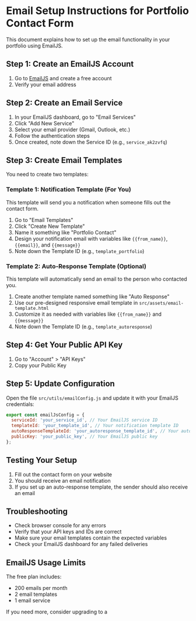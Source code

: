 # Email Setup Instructions for Portfolio Contact Form

This document explains how to set up the email functionality in your portfolio using EmailJS.

## Step 1: Create an EmailJS Account

1. Go to [EmailJS](https://www.emailjs.com/) and create a free account
2. Verify your email address

## Step 2: Create an Email Service

1. In your EmailJS dashboard, go to "Email Services"
2. Click "Add New Service"
3. Select your email provider (Gmail, Outlook, etc.)
4. Follow the authentication steps
5. Once created, note down the Service ID (e.g., `service_ak2zvfq`)

## Step 3: Create Email Templates

You need to create two templates:

### Template 1: Notification Template (For You)
This template will send you a notification when someone fills out the contact form.

1. Go to "Email Templates"
2. Click "Create New Template"
3. Name it something like "Portfolio Contact"
4. Design your notification email with variables like `{{from_name}}`, `{{email}}`, and `{{message}}`
5. Note down the Template ID (e.g., `template_portfolio`)

### Template 2: Auto-Response Template (Optional)
This template will automatically send an email to the person who contacted you.

1. Create another template named something like "Auto Response"
2. Use our pre-designed responsive email template in `src/assets/email-template.html`
3. Customize it as needed with variables like `{{from_name}}` and `{{message}}`
4. Note down the Template ID (e.g., `template_autoresponse`)

## Step 4: Get Your Public API Key

1. Go to "Account" > "API Keys"
2. Copy your Public Key

## Step 5: Update Configuration

Open the file `src/utils/emailConfig.js` and update it with your EmailJS credentials:

```javascript
export const emailJsConfig = {
  serviceId: 'your_service_id', // Your EmailJS service ID
  templateId: 'your_template_id', // Your notification template ID
  autoResponseTemplateId: 'your_autoresponse_template_id', // Your auto-response template ID
  publicKey: 'your_public_key', // Your EmailJS public key
};
```

## Testing Your Setup

1. Fill out the contact form on your website
2. You should receive an email notification
3. If you set up an auto-response template, the sender should also receive an email

## Troubleshooting

- Check browser console for any errors
- Verify that your API keys and IDs are correct
- Make sure your email templates contain the expected variables
- Check your EmailJS dashboard for any failed deliveries

## EmailJS Usage Limits

The free plan includes:
- 200 emails per month
- 2 email templates
- 1 email service

If you need more, consider upgrading to a 
